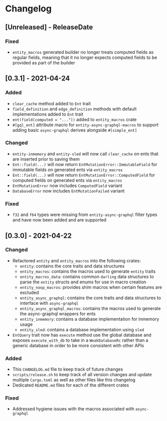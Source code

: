 # Changelog

<!-- next-header -->

## [Unreleased] - ReleaseDate

### Fixed

- `entity_macros` generated builder no longer treats computed fields as
  regular fields, meaning that it no longer expects computed fields to
  be provided as part of the builder

## [0.3.1] - 2021-04-24

### Added

- `clear_cache` method added to `Ent` trait
- `field_definition` and `edge_definition` methods with default
  implementations added to `Ent` trait
- `ent(field(computed = "..."))` added to `entity_macros` crate
- `#[gql_ent]` attribute macro for `entity-async-graphql-macros` to support
  adding basic `async-graphql` derives alongside `#[simple_ent]`

### Changed

- `entity-inmemory` and `entity-sled` will now call `clear_cache` on ents that
  are inserted prior to saving them
- `Ent::field(...)` will now return `EntMutationError::ImmutableField` for
  immutable fields on generated ents via `entity_macros`
- `Ent::field(...)` will now return `EntMutationError::ComputedField` for
  computed fields on generated ents via `entity_macros`
- `EntMutationError` now includes `ComputedField` variant
- `DatabaseError` now includes `EntMutationFailed` variant

### Fixed

- `f32` and `f64` types were missing from `entity-async-graphql` filter
  types and have now been added and are supported

## [0.3.0] - 2021-04-22

### Changed

- Refactored `entity` and `entity_macros` into the following crates:
    - `entity`: contains the core traits and data structures
    - `entity_macros`: contains the macros used to generate `entity` traits
    - `entity_macros_data`: contains common `darling` data structures to parse
      the `entity` structs and enums for use in macro creation
    - `entity_noop_macros`: provides shim macros when certain features are
      excluded
    - `entity_async_graphql`: contains the core traits and data structures to
      interface with `async-graphql`
    - `entity_async_graphql_macros`: contains the macros used to generate the
      async-graphql wrappers for ents
    - `entity_inmemory`: contains a database implementation for inmemory usage
    - `entity_sled`: contains a database implementation using `sled`
- `EntQuery` trait now has `execute` method use the global database and
  exposes `execute_with_db` to take in a `WeakDatabaseRc` rather than a
  generic database in order to be more consistent with other APIs

### Added

- This `CHANGELOG.md` file to keep track of future changes
- `scripts/release.sh` to keep track of all version changes and update multiple
  `Cargo.toml` as well as other files like this changelog
- Dedicated `README.md` files for each of the different crates

### Fixed

- Addressed hygiene issues with the macros associated with `async-graphql`
